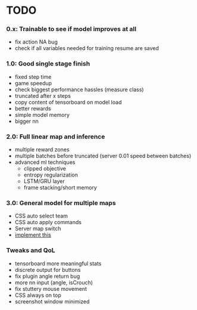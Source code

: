 # TODO

### **0.x:** Trainable to see if model improves at all
- fix action NA bug
- check if all variables needed for training resume are saved

### **1.0:** Good single stage finish
- fixed step time
- game speedup
- check biggest performance hassles (measure class)
- truncated after x steps
- copy content of tensorboard on model load
- better rewards
- simple model memory
- bigger nn

### **2.0:** Full linear map and inference
- multiple reward zones
- multiple batches before truncated (server 0.01 speed between batches)
- advanced ml techniques
    - clipped objective
    - entropy regularization
    - LSTM/GRU layer
    - frame stacking/short memory

### **3.0:** General model for multiple maps
- CSS auto select team
- CSS auto apply commands
- Server map switch
- [implement this](https://chatgpt.com/share/67a9d4b2-def8-8003-b0ff-6ebd88052055)

### **Tweaks and QoL**
- tensorboard more meaningful stats
- discrete output for buttons
- fix plugin angle return bug
- more nn input (angle, isCrouch)
- fix stuttery mouse movement
- CSS always on top
- screenshot window minimized
